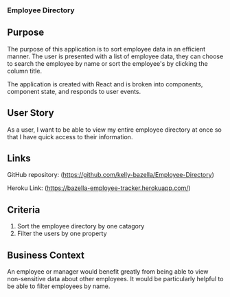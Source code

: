 ### Employee Directory

## Purpose

The purpose of this application is to sort employee data in an efficient manner. The user is presented with a list of employee data, they can choose to search the employee by name or sort the employee's by clicking the column title. 

The application is created with React and is broken into components, component state, and responds to user events. 

## User Story

As a user, I want to be able to view my entire employee directory at once so that I have quick access to their information.

## Links
GitHub repository: (https://github.com/kelly-bazella/Employee-Directory)

Heroku Link: (https://bazella-employee-tracker.herokuapp.com/)

## Criteria

1. Sort the employee directory by one catagory
2. Filter the users by one property

## Business Context 
An employee or manager would benefit greatly from being able to view non-sensitive data about other employees. It would be particularly helpful to be able to filter employees by name.


